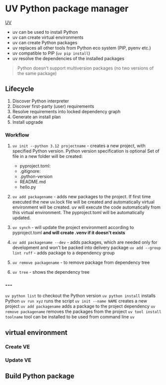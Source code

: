 # UV Python package manager

[UV](https://docs.astral.sh/uv/)

- uv can be used to install Python
- uv can create virtual environments
- uv can create Python packages
- uv replaces all other tools from Python eco system (PIP, pyenv etc.)
- uv compatible to PIP (`uv pip install`)
- uv resolve the dependencies of the installed packages

> Python doesn't support multiversion packages (no two versions of the same package)

## Lifecycle

1. Discover Python interpreter
2. Discover first-party (user) requirements
3. Resolve requirements into locked dependency graph
4. Generate an install plan
5. Install upgrade

### Workflow
1. `uv init --python 3.12 projectname` - creates a new project, with specified Python version. Python version specification is optional
    Set of file in a new folder will be created:
    - pyproject.toml: 
    - .gitignore:
    - .python-version
    - README.md
    - hello.py
2. `uv add packagename` - adds new packages to the project. If first time executed the new uv.lock file will be created and automatically virtual environment will be created. uv will execute the code automatically from this virtual environment. The pyproject.toml will be automatically updated.

3. `uv synch` - will update the project environment according to pyproject.toml **and will create .venv if it doesn't exists**

4. `uv add packagename --dev` - adds packages, which are needed only for development and won't be packed into delivery package
    `uv add --group lint ruff` - adds package to a dependency group

5. `uv remove packagename` - to remove package from dependency tree

6. `uv tree` - shows the dependency tree

### ---

`uv python list` to checkout the Python version
`uv python install` installs Python
`uv run xyz` runs the script
`uv init --name NAME` creates a new project
`uv add packagename` adds a package to the project dependency
`uv remove packagename` removes the packages from the project
`uv tool install toolname` tool can be installed to be used from command line
`uv `



## virtual environment

### Create VE

### Update VE



## Build Python package